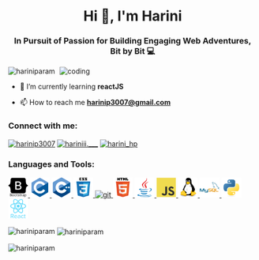 <h1 align="center">Hi 👋, I'm Harini</h1>
<h3 align="center">In Pursuit of Passion for Building Engaging Web Adventures, Bit by Bit 💻</h3>
<img align="right" alt="coding" width="400" src="https://media1.giphy.com/media/HzPtbOKyBoBFsK4hyc/giphy.gif?cid=ecf05e47vfx0i4a58k4oxfs20z9gybn7m2obksfaj2eks24i&ep=v1_gifs_search&rid=giphy.gif&ct=g">

<p align="left"> <img src="https://komarev.com/ghpvc/?username=hariniparam&label=Profile%20views&color=0e75b6&style=flat" alt="hariniparam" /> </p>

- 🌱 I’m currently learning **reactJS**

- 📫 How to reach me **harinip3007@gmail.com**

<h3 align="left">Connect with me:</h3>
<p align="left">
<a href="https://linkedin.com/in/harinip3007" target="blank"><img align="center" src="https://raw.githubusercontent.com/rahuldkjain/github-profile-readme-generator/master/src/images/icons/Social/linked-in-alt.svg" alt="harinip3007" height="30" width="40" /></a>
<a href="https://instagram.com/hariniii.___" target="blank"><img align="center" src="https://raw.githubusercontent.com/rahuldkjain/github-profile-readme-generator/master/src/images/icons/Social/instagram.svg" alt="hariniii.___" height="30" width="40" /></a>
<a href="https://www.leetcode.com/harini_hp" target="blank"><img align="center" src="https://raw.githubusercontent.com/rahuldkjain/github-profile-readme-generator/master/src/images/icons/Social/leet-code.svg" alt="harini_hp" height="30" width="40" /></a>
</p>

<h3 align="left">Languages and Tools:</h3>
<p align="left"> <a href="https://getbootstrap.com" target="_blank" rel="noreferrer"> <img src="https://raw.githubusercontent.com/devicons/devicon/master/icons/bootstrap/bootstrap-plain-wordmark.svg" alt="bootstrap" width="40" height="40"/> </a> <a href="https://www.cprogramming.com/" target="_blank" rel="noreferrer"> <img src="https://raw.githubusercontent.com/devicons/devicon/master/icons/c/c-original.svg" alt="c" width="40" height="40"/> </a> <a href="https://www.w3schools.com/cpp/" target="_blank" rel="noreferrer"> <img src="https://raw.githubusercontent.com/devicons/devicon/master/icons/cplusplus/cplusplus-original.svg" alt="cplusplus" width="40" height="40"/> </a> <a href="https://www.w3schools.com/css/" target="_blank" rel="noreferrer"> <img src="https://raw.githubusercontent.com/devicons/devicon/master/icons/css3/css3-original-wordmark.svg" alt="css3" width="40" height="40"/> </a> <a href="https://git-scm.com/" target="_blank" rel="noreferrer"> <img src="https://www.vectorlogo.zone/logos/git-scm/git-scm-icon.svg" alt="git" width="40" height="40"/> </a> <a href="https://www.w3.org/html/" target="_blank" rel="noreferrer"> <img src="https://raw.githubusercontent.com/devicons/devicon/master/icons/html5/html5-original-wordmark.svg" alt="html5" width="40" height="40"/> </a> <a href="https://www.java.com" target="_blank" rel="noreferrer"> <img src="https://raw.githubusercontent.com/devicons/devicon/master/icons/java/java-original.svg" alt="java" width="40" height="40"/> </a> <a href="https://developer.mozilla.org/en-US/docs/Web/JavaScript" target="_blank" rel="noreferrer"> <img src="https://raw.githubusercontent.com/devicons/devicon/master/icons/javascript/javascript-original.svg" alt="javascript" width="40" height="40"/> </a> <a href="https://www.linux.org/" target="_blank" rel="noreferrer"> <img src="https://raw.githubusercontent.com/devicons/devicon/master/icons/linux/linux-original.svg" alt="linux" width="40" height="40"/> </a> <a href="https://www.mysql.com/" target="_blank" rel="noreferrer"> <img src="https://raw.githubusercontent.com/devicons/devicon/master/icons/mysql/mysql-original-wordmark.svg" alt="mysql" width="40" height="40"/> </a> <a href="https://www.python.org" target="_blank" rel="noreferrer"> <img src="https://raw.githubusercontent.com/devicons/devicon/master/icons/python/python-original.svg" alt="python" width="40" height="40"/> </a> <a href="https://reactjs.org/" target="_blank" rel="noreferrer"> <img src="https://raw.githubusercontent.com/devicons/devicon/master/icons/react/react-original-wordmark.svg" alt="react" width="40" height="40"/> </a> </p>

<p><img align="left" src="https://github-readme-stats.vercel.app/api/top-langs?username=hariniparam&show_icons=true&locale=en&layout=compact" alt="hariniparam" /></p>

<p>&nbsp;<img align="center" src="https://github-readme-stats.vercel.app/api?username=hariniparam&show_icons=true&locale=en" alt="hariniparam" /></p>

<p><img align="center" src="https://github-readme-streak-stats.herokuapp.com/?user=hariniparam&" alt="hariniparam" /></p>
